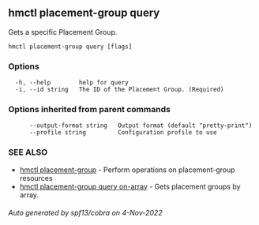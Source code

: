 ## hmctl placement-group query

Gets a specific Placement Group.

```
hmctl placement-group query [flags]
```

### Options

```
  -h, --help        help for query
  -i, --id string   The ID of the Placement Group. (Required) 
```

### Options inherited from parent commands

```
      --output-format string   Output format (default "pretty-print")
      --profile string         Configuration profile to use
```

### SEE ALSO

* [hmctl placement-group](hmctl_placement-group.md)	 - Perform operations on placement-group resources
* [hmctl placement-group query on-array](hmctl_placement-group_query_on-array.md)	 - Gets placement groups by array.

###### Auto generated by spf13/cobra on 4-Nov-2022
